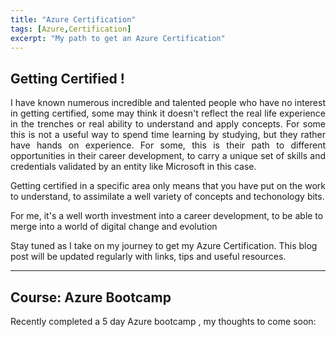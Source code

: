 ```yaml
---
title: "Azure Certification"
tags: [Azure,Certification]
excerpt: "My path to get an Azure Certification"
---
```


## Getting Certified !
<p align="justify">
I have known numerous incredible and talented people who have no interest in getting certified, some may think it doesn't reflect the real life experience in the trenches or real ability to understand and apply concepts. For some this is not a useful way to spend time learning by studying, but they rather have hands on experience.
For some, this is their path to different opportunities in their career development, to carry a unique set of skills and credentials validated by an entity like Microsoft in this case.
</p>

Getting certified in a specific area only means that you have put on the work to understand, to assimilate a well variety of concepts and techonology bits. 

For me, it's a well worth investment into a career development, to be able to merge  into a world of digital change and evolution

Stay tuned as I take on my journey to get my Azure Certification.  This blog post will be updated regularly with links, tips and useful resources.

---
## Course: Azure Bootcamp

Recently completed a 5 day Azure bootcamp , my thoughts to come soon:
